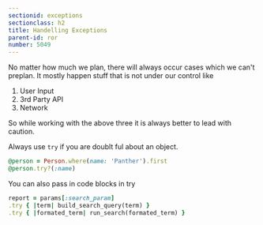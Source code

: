 ```yaml
---
sectionid: exceptions
sectionclass: h2
title: Handelling Exceptions
parent-id: ror
number: 5049
---
```


No matter how much we plan, there will always occur cases which we can't preplan. It mostly happen stuff that is not under our control like

1. User Input
2. 3rd Party API
3. Network

So while working with the above three it is always better to lead with caution.

Always use `try` if you are doublt ful about an object. 

```rb
@person = Person.where(name: 'Panther').first
@person.try?(:name)
```

You can also pass in code blocks in try

```rb
report = params[:search_param]
.try { |term| build_search_query(term) }
.try { |formated_term| run_search(formated_term) }
```